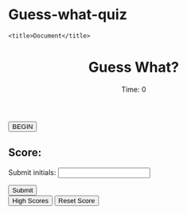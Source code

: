 # Guess-what-quiz
<!DOCTYPE html>
<html lang="en">
<head>
    <meta charset="UTF-8">
    <meta http-equiv="X-UA-Compatible" content="IE=edge">
    <meta name="viewport" content="width=device-width, initial-scale=1.0">
    <meta name ="author" content="Blaine Way">

    <title>Document</title>
<title>Guess What?</title>
<link rel="stylesheet" type="text/css" href="./style.css">
</head>

<body>
<header>
  <h1>Guess What?</h1>
  <div class="timer">Time: <span id="time">0</span></div>
</header>

<main>
  <section id="begin-screen" class="begin">
    <button id="begin">BEGIN</button>
  </section>

  <section id="questions"> </section>

  <section id="end-screen" class="hide">
    <h2>Score: <span id="score"></span> </h2>
    <form> Submit initials: <input type="text" id="initials" max="3" /></form>
    <button id="submit">Submit</button>
  </section>

  <section class="hide">
    <button>High Scores</button>
    <button>Reset Score</button>
  </section>
</main>

<script src="script.js"></script>

</body>

</html>
